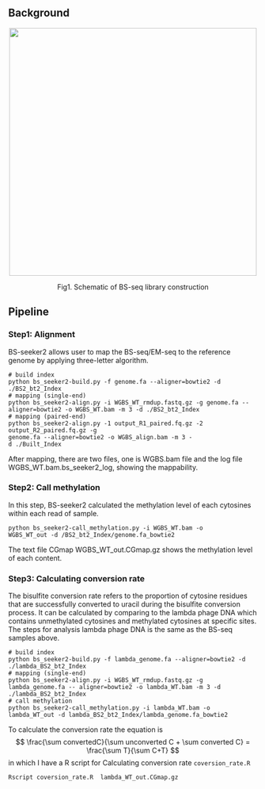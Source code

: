 ## Background

<p align="center">
<img src="https://peiyu.us/img/NGS/bsseq.png" width="500"/>
</p>
<p align="center">
Fig1. Schematic of BS-seq library construction
</p>


## Pipeline
### Step1: Alignment
BS-seeker2 allows user to map the BS-seq/EM-seq to the reference genome by applying three-letter algorithm.
```
# build index
python bs_seeker2-build.py -f genome.fa --aligner=bowtie2 -d ./BS2_bt2_Index
# mapping (single-end)
python bs_seeker2-align.py -i WGBS_WT_rmdup.fastq.gz -g genome.fa --
aligner=bowtie2 -o WGBS_WT.bam -m 3 -d ./BS2_bt2_Index
# mapping (paired-end)
python bs_seeker2-align.py -1 output_R1_paired.fq.gz -2 output_R2_paired.fq.gz -g 
genome.fa --aligner=bowtie2 -o WGBS_align.bam -m 3 -
d ./Built_Index
```
After mapping, there are two files, one is WGBS.bam file and the log file WGBS_WT.bam.bs_seeker2_log, showing the mappability.

### Step2: Call methylation 
In this step, BS-seeker2 calculated the methylation level of each cytosines within each read of sample.
```
python bs_seeker2-call_methylation.py -i WGBS_WT.bam -o 
WGBS_WT_out -d /BS2_bt2_Index/genome.fa_bowtie2
```
The text file CGmap WGBS_WT_out.CGmap.gz shows the methylation level of each content.


### Step3: Calculating conversion rate
The bisulfite conversion rate refers to the proportion of cytosine residues that are successfully converted to uracil during the bisulfite conversion process. It can be calculated by comparing to the lambda phage DNA which contains unmethylated cytosines and methylated cytosines at specific sites.
The steps for analysis lambda phage DNA is the same as the BS-seq samples above.
```
# build index
python bs_seeker2-build.py -f lambda_genome.fa --aligner=bowtie2 -d ./lambda_BS2_bt2_Index
# mapping (single-end)
python bs_seeker2-align.py -i WGBS_WT_rmdup.fastq.gz -g lambda_genome.fa -- aligner=bowtie2 -o lambda_WT.bam -m 3 -d ./lambda_BS2_bt2_Index
# call methylation
python bs_seeker2-call_methylation.py -i lambda_WT.bam -o 
lambda_WT_out -d lambda_BS2_bt2_Index/lambda_genome.fa_bowtie2
```
To calculate the conversion rate the equation is 
$$
\frac{\sum convertedC}{\sum unconverted C + \sum converted C} = \frac{\sum T}{\sum C+T}
$$
in which I have a R script for Calculating conversion rate `coversion_rate.R`

```bash
Rscript coversion_rate.R  lambda_WT_out.CGmap.gz
```

<!-- ### Step4: Visualisation
#### DNA methylation profiles 
The tool MethGO is able to plot the basic charts for methylation levels.
```
methgo met gene.gtf genome.fa demo.CGmap
```
Three figures will be plotted including a DNA methylation bar chart demo.bulk.mean.png for three different content (CG, CHG, and CHH); a meta plot for methylation levels along chromosomes demo.genomewide.png; and a histogram for methylation levels distribution demo.bulk.hist.png.

### Step4: Identify DMRs and DMGs -->